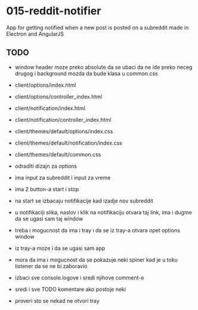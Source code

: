 # 015-reddit-notifier
App for getting notified when a new post is posted on a subreddit made in Electron and AngularJS

## TODO

- window header moze preko absolute da se ubaci da ne ide preko neceg drugog i background mozda da bude klasa u common.css

- client/options/index.html
- client/options/controller_index.html

- client/notification/index.html
- client/notification/controller_index.html

- client/themes/default/options/index.css
- client/themes/default/notification/index.css

- client/themes/default/common.css

- odraditi dizajn za options
- ima input za subreddit i input za vreme

- ima 2 button-a start i stop

- na start se izbacaju notifikacije kad izadje nov subreddit
- u notifikaciji slika, naslov i klik na notifikaciju otvara taj link, ima i dugme da se ugasi sam taj window

- treba i mogucnost da ima i tray i da se iz tray-a otvara opet options window
- iz tray-a moze i da se ugasi sam app

- mora da ima i mogucnost da se pokazuje neki spiner kad je u toku listener da se ne bi zaboravio

- izbaci sve console.logove i sredi njihove comment-e
- sredi i sve TODO komentare ako postoje neki

- proveri sto se nekad ne otvori tray
